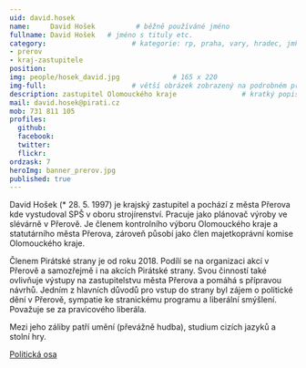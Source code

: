 ```yaml
---
uid: david.hosek
name:     David Hošek          # běžně používáné jméno
fullname: David Hošek   # jméno s tituly etc.
category:                     # kategorie: rp, praha, vary, hradec, jmk, senat
- prerov
- kraj-zastupitele
position:
img: people/hosek_david.jpg             # 165 x 220
img-full:                     # větší obrázek zobrazený na podrobném profilu
description: zastupitel Olomouckého kraje                # kratký popis, max 160 znaků
mail: david.hosek@pirati.cz
mob: 731 811 105        
profiles:
  github:
  facebook:       
  twitter:        
  flickr:  
ordzask: 7
heroImg: banner_prerov.jpg
published: true
---
```

David Hošek (* 28. 5. 1997) je krajský zastupitel a pochází z města Přerova kde vystudoval SPŠ v oboru strojírenství. Pracuje jako plánovač výroby ve slévárně v Přerově. Je členem kontrolního výboru Olomouckého kraje a statutárního města Přerova, zároveň působí jako člen majetkoprávní komise Olomouckého kraje.

Členem Pirátské strany je od roku 2018. Podílí se na organizaci akcí v Přerově a samozřejmě i na akcích Pirátské strany. Svou činností také ovlivňuje výstupy na zastupitelstvu města Přerova a pomáhá s přípravou návrhů. Jedním z hlavních důvodů pro vstup do strany byl zájem o politické dění v Přerově, sympatie ke stranickému programu a liberální smýšlení. Považuje se za pravicového liberála. 

Mezi jeho záliby patří umění (převážně hudba), studium cizích jazyků a stolní hry.

[Politická osa](https://interaktivni.rozhlas.cz/data/polkviz/results.html?e=42.7&d=46.8&g=61.9&s=68.5)
